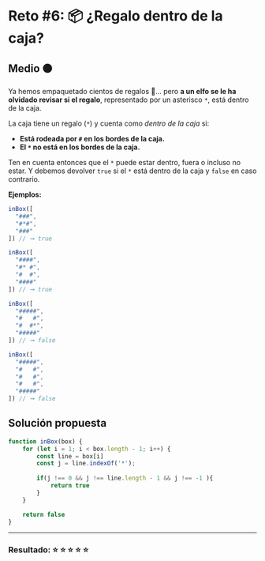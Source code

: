 # Reto #6: 📦 ¿Regalo dentro de la caja?  

## Medio 🟠

Ya hemos empaquetado cientos de regalos 🎁… pero **a un elfo se le ha olvidado revisar si el regalo**, representado por un asterisco ``*``, está dentro de la caja.

La caja tiene un regalo (``*``) y cuenta como *dentro de la caja* si:

- **Está rodeada por ``#`` en los bordes de la caja.**
- **El ``*`` no está en los bordes de la caja.**

Ten en cuenta entonces que el ``*`` puede estar dentro, fuera o incluso no estar. Y debemos devolver ``true`` si el ``*`` está dentro de la caja y ``false`` en caso contrario.

**Ejemplos:**

```javascript
inBox([
  "###",
  "#*#",
  "###"
]) // ➞ true

inBox([
  "####",
  "#* #",
  "#  #",
  "####"
]) // ➞ true

inBox([
  "#####",
  "#   #",
  "#  #*",
  "#####"
]) // ➞ false

inBox([
  "#####",
  "#   #",
  "#   #",
  "#   #",
  "#####"
]) // ➞ false
```

## Solución propuesta

```javascript
function inBox(box) {
    for (let i = 1; i < box.length - 1; i++) {
        const line = box[i]
        const j = line.indexOf('*');    
        
        if(j !== 0 && j !== line.length - 1 && j !== -1 ){
            return true
        }
    }

    return false
}
```

---

### Resultado: ⭐ ⭐ ⭐ ⭐ ⭐
